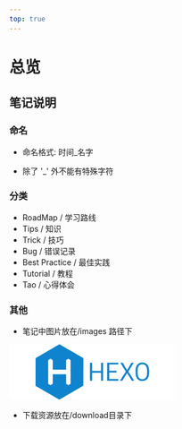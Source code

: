 ```yaml
---
top: true
---
```


# 总览

## 笔记说明

### 命名

- 命名格式: 时间_名字

- 除了 '_' 外不能有特殊字符

### 分类

- RoadMap / 学习路线
- Tips / 知识
- Trick / 技巧
- Bug / 错误记录
- Best Practice / 最佳实践
- Tutorial / 教程
- Tao / 心得体会

### 其他

- 笔记中图片放在/images 路径下

<img src="../../images/hexo.png" alt="Test" style="zoom: 33%;" />

- 下载资源放在/download目录下